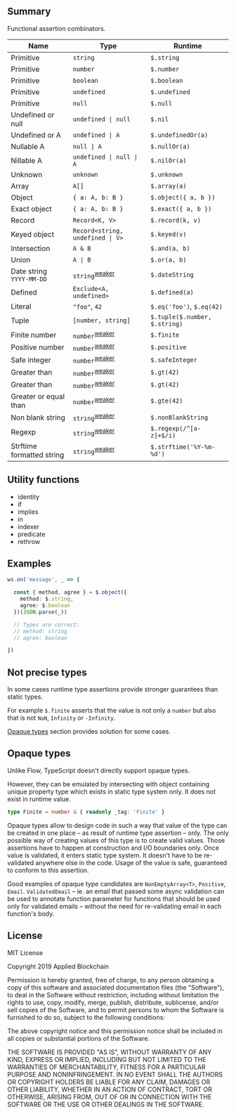 ## Summary

Functional assertion combinators.

Name                      | Type                                            | Runtime
--------------------------|-------------------------------------------------|------------------------------
Primitive                 | `string`                                        | `$.string`
Primitive                 | `number`                                        | `$.number`
Primitive                 | `boolean`                                       | `$.boolean`
Primitive                 | `undefined`                                     | `$.undefined`
Primitive                 | `null`                                          | `$.null`
Undefined or null         | `undefined \| null`                             | `$.nil`
Undefined or A            | `undefined \| A`                                | `$.undefinedOr(a)`
Nullable A                | `null \| A`                                     | `$.nullOr(a)`
Nillable A                | `undefined \| null \| A`                        | `$.nilOr(a)`
Unknown                   | `unknown`                                       | `$.unknown`
Array                     | `A[]`                                           | `$.array(a)`
Object                    | `{ a: A, b: B }`                                | `$.object({ a, b })`
Exact object              | `{ a: A, b: B }`                                | `$.exact({ a, b })`
Record                    | `Record<K, V>`                                  | `$.record(k, v)`
Keyed object              | `Record<string, undefined \| V>`                | `$.keyed(v)`
Intersection              | `A & B`                                         | `$.and(a, b)`
Union                     | `A \| B`                                        | `$.or(a, b)`
Date string `YYYY-MM-DD`  | `string`<sup>[weaker](#not-precise-types)</sup> | `$.dateString`
Defined                   | `Exclude<A, undefined>`                         | `$.defined(a)`
Literal                   | `"foo"`, `42`                                   | `$.eq('foo')`, `$.eq(42)`
Tuple                     | `[number, string]`                              | `$.tuple($.number, $.string)`
Finite number             | `number`<sup>[weaker](#not-precise-types)</sup> | `$.finite`
Positive number           | `number`<sup>[weaker](#not-precise-types)</sup> | `$.positive`
Safe integer              | `number`<sup>[weaker](#not-precise-types)</sup> | `$.safeInteger`
Greater than              | `number`<sup>[weaker](#not-precise-types)</sup> | `$.gt(42)`
Greater than              | `number`<sup>[weaker](#not-precise-types)</sup> | `$.gt(42)`
Greater or equal than     | `number`<sup>[weaker](#not-precise-types)</sup> | `$.gte(42)`
Non blank string          | `string`<sup>[weaker](#not-precise-types)</sup> | `$.nonBlankString`
Regexp                    | `string`<sup>[weaker](#not-precise-types)</sup> | `$.regexp(/^[a-z]+$/i)`
Strftime formatted string | `string`<sup>[weaker](#not-precise-types)</sup> | `$.strftime('%Y-%m-%d')`

## Utility functions

* identity
* if
* implies
* in
* indexer
* predicate
* rethrow

## Examples

```ts
ws.on('message', _ => {

  const { method, agree } = $.object({
    method: $.string,
    agree: $.boolean
  })(JSON.parse(_))

  // Types are correct:
  // method: string
  // agree: boolean

})
```

## Not precise types

In some cases runtime type assertions provide stronger guarantees than static types.

For example `$.finite` asserts that the value is not only a `number` but also that is not `NaN`, `Infinity` or `-Infinity`.

[Opaque types](#opaque-types) section provides solution for some cases.

## Opaque types

Unlike Flow, TypeScript doesn't directly support opaque types.

However, they can be emulated by intersecting with object containing unique property type which exists in static type system only. It does not exist in runtime value.

```ts
type Finite = number & { readonly _tag: 'Finite' }
```

Opaque types allow to design code in such a way that value of the type can be created in one place – as result of runtime type assertion – only. The only possible way of creating values of this type is to create valid values. Those assertions have to happen at construction and I/O boundaries only. Once value is validated, it enters static type system. It doesn't have to be re-validated anywhere else in the code. Usage of the value is safe, guaranteed to conform to this assertion.

Good examples of opaque type candidates are `NonEmptyArray<T>`, `Positive`, `Email`.
`ValidatedEmail` – ie. an email that passed some async validation can be used to annotate function parameter for functions that should be used only for validated emails – without the need for re-validating email in each function's body.

## License

MIT License

Copyright 2019 Applied Blockchain

Permission is hereby granted, free of charge, to any person obtaining a copy of this software and associated documentation files (the "Software"), to deal in the Software without restriction, including without limitation the rights to use, copy, modify, merge, publish, distribute, sublicense, and/or sell copies of the Software, and to permit persons to whom the Software is furnished to do so, subject to the following conditions:

The above copyright notice and this permission notice shall be included in all copies or substantial portions of the Software.

THE SOFTWARE IS PROVIDED "AS IS", WITHOUT WARRANTY OF ANY KIND, EXPRESS OR IMPLIED, INCLUDING BUT NOT LIMITED TO THE WARRANTIES OF MERCHANTABILITY, FITNESS FOR A PARTICULAR PURPOSE AND NONINFRINGEMENT. IN NO EVENT SHALL THE AUTHORS OR COPYRIGHT HOLDERS BE LIABLE FOR ANY CLAIM, DAMAGES OR OTHER LIABILITY, WHETHER IN AN ACTION OF CONTRACT, TORT OR OTHERWISE, ARISING FROM, OUT OF OR IN CONNECTION WITH THE SOFTWARE OR THE USE OR OTHER DEALINGS IN THE SOFTWARE.
